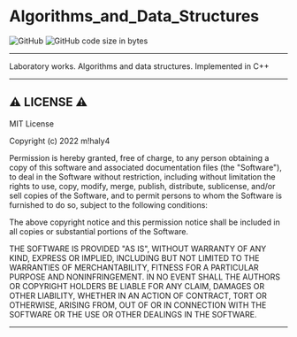 # Algorithms_and_Data_Structures

![GitHub](https://img.shields.io/github/license/git-user-cpp/Algorithms_and_Data_Structures?color=FFD700&logo=github&logoColor=FFD700&style=plastic)
![GitHub code size in bytes](https://img.shields.io/github/languages/code-size/git-user-cpp/Algorithms_and_Data_Structures?color=00BFFF&logo=github&logoColor=00BFFF&style=plastic)

---

Laboratory works. Algorithms and data structures. Implemented in C++

---

## ⚠️ LICENSE ⚠️

MIT License

Copyright (c) 2022 m!haly4

Permission is hereby granted, free of charge, to any person obtaining a copy
of this software and associated documentation files (the "Software"), to deal
in the Software without restriction, including without limitation the rights
to use, copy, modify, merge, publish, distribute, sublicense, and/or sell
copies of the Software, and to permit persons to whom the Software is
furnished to do so, subject to the following conditions:

The above copyright notice and this permission notice shall be included in all
copies or substantial portions of the Software.

THE SOFTWARE IS PROVIDED "AS IS", WITHOUT WARRANTY OF ANY KIND, EXPRESS OR
IMPLIED, INCLUDING BUT NOT LIMITED TO THE WARRANTIES OF MERCHANTABILITY,
FITNESS FOR A PARTICULAR PURPOSE AND NONINFRINGEMENT. IN NO EVENT SHALL THE
AUTHORS OR COPYRIGHT HOLDERS BE LIABLE FOR ANY CLAIM, DAMAGES OR OTHER
LIABILITY, WHETHER IN AN ACTION OF CONTRACT, TORT OR OTHERWISE, ARISING FROM,
OUT OF OR IN CONNECTION WITH THE SOFTWARE OR THE USE OR OTHER DEALINGS IN THE
SOFTWARE.

---
